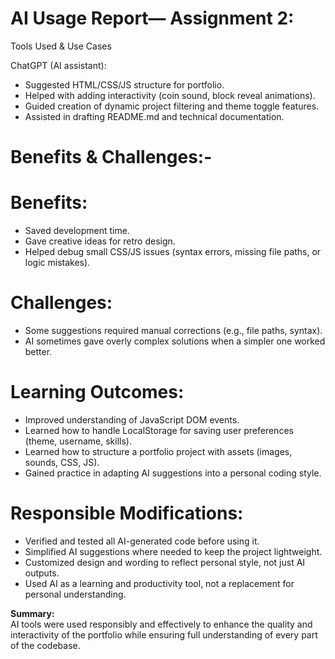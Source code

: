 # AI Usage Report— Assignment 2:
Tools Used & Use Cases

ChatGPT (AI assistant):
- Suggested HTML/CSS/JS structure for portfolio.
- Helped with adding interactivity (coin sound, block reveal animations).
- Guided creation of dynamic project filtering and theme toggle features.
- Assisted in drafting README.md and technical documentation.

# Benefits & Challenges:-
# Benefits:
- Saved development time.
- Gave creative ideas for retro design.
- Helped debug small CSS/JS issues (syntax errors, missing file paths, or logic mistakes).

# Challenges:
- Some suggestions required manual corrections (e.g., file paths, syntax).
- AI sometimes gave overly complex solutions when a simpler one worked better.

# Learning Outcomes:
- Improved understanding of JavaScript DOM events.
- Learned how to handle LocalStorage for saving user preferences (theme, username, skills).
- Learned how to structure a portfolio project with assets (images, sounds, CSS, JS).
- Gained practice in adapting AI suggestions into a personal coding style.

# Responsible Modifications:
- Verified and tested all AI-generated code before using it.
- Simplified AI suggestions where needed to keep the project lightweight.
- Customized design and wording to reflect personal style, not just AI outputs.
- Used AI as a learning and productivity tool, not a replacement for personal understanding.

**Summary:**  
AI tools were used responsibly and effectively to enhance the quality and interactivity of the portfolio while ensuring full understanding of every part of the codebase.
